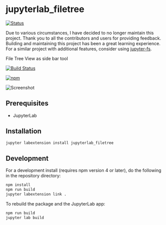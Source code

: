 # jupyterlab_filetree

[![Status](https://img.shields.io/badge/-Deprecated-red)]()

Due to various circumstances, I have decided to no longer maintain this project. 
Thank you to all the contributors and users for providing feedback. Building and maintaining this project has been a great learning experience.
For a similar project with additional features, consider using [jupyter-fs](https://github.com/jpmorganchase/jupyter-fs).


File Tree View as side bar tool

[![Build Status](https://github.com/youngthejames/jupyterlab_filetree/workflows/Build%20Status/badge.svg?branch=main)](https://github.com/youngthejames/jupyterlab_filetree/actions?query=workflow%3A%22Build+Status%22)

[![npm](https://img.shields.io/npm/v/jupyterlab_filetree.svg)](https://www.npmjs.com/package/jupyterlab_filetree)

![Screenshot](https://github.com/youngthejames/jupyterlab_filetree/blob/master/images/screenshot.png "File Tree Screenshot")

## Prerequisites

* JupyterLab

## Installation

```bash
jupyter labextension install jupyterlab_filetree
```

## Development

For a development install (requires npm version 4 or later), do the following in the repository directory:

```bash
npm install
npm run build
jupyter labextension link .
```

To rebuild the package and the JupyterLab app:

```bash
npm run build
jupyter lab build
```

